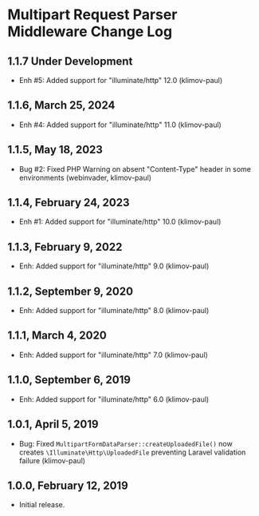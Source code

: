 Multipart Request Parser Middleware Change Log
==============================================

1.1.7 Under Development
-----------------------

- Enh #5: Added support for "illuminate/http" 12.0 (klimov-paul)


1.1.6, March 25, 2024
---------------------

- Enh #4: Added support for "illuminate/http" 11.0 (klimov-paul)


1.1.5, May 18, 2023
-------------------

- Bug #2: Fixed PHP Warning on absent "Content-Type" header in some environments (webinvader, klimov-paul)


1.1.4, February 24, 2023
------------------------

- Enh #1: Added support for "illuminate/http" 10.0 (klimov-paul)


1.1.3, February 9, 2022
-----------------------

- Enh: Added support for "illuminate/http" 9.0 (klimov-paul)


1.1.2, September 9, 2020
------------------------

- Enh: Added support for "illuminate/http" 8.0 (klimov-paul)


1.1.1, March 4, 2020
--------------------

- Enh: Added support for "illuminate/http" 7.0 (klimov-paul)


1.1.0, September 6, 2019
------------------------

- Enh: Added support for "illuminate/http" 6.0 (klimov-paul)


1.0.1, April 5, 2019
--------------------

- Bug: Fixed `MultipartFormDataParser::createUploadedFile()` now creates `\Illuminate\Http\UploadedFile` preventing Laravel validation failure (klimov-paul)


1.0.0, February 12, 2019
------------------------

- Initial release.

